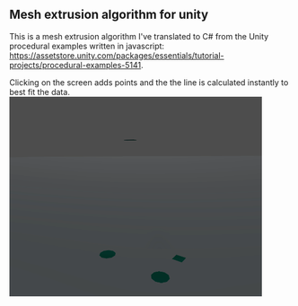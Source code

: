 ## Mesh extrusion algorithm for unity
This is a mesh extrusion algorithm I've translated to C# from the Unity procedural examples written in javascript: https://assetstore.unity.com/packages/essentials/tutorial-projects/procedural-examples-5141.

Clicking on the screen adds points and the the line is calculated instantly to best fit the data. 
<img src="https://github.com/eman-insilico/Mesh-Extrusion--c-sharp-Unity/blob/master/4tonSbiLQP.gif" width="450">


